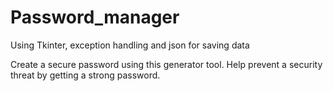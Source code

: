 # Password_manager
Using Tkinter, exception handling and json for saving data


Create a secure password using this generator tool. Help prevent a security threat by getting a strong password.
